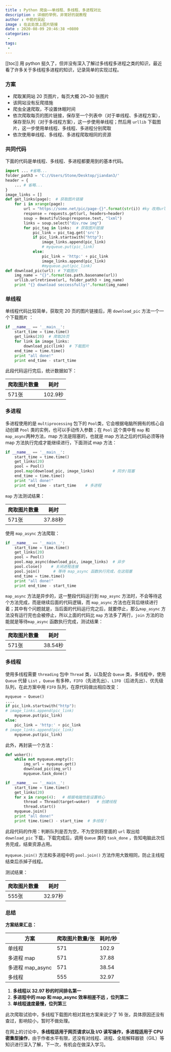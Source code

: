 ```yaml
---
title : Python 爬虫——单线程、多线程、多进程对比
description : 详细的举例，非常好的就教程
author : 中箭的吴起
image : 在此处放上图片链接
date : 2020-08-09 20:46:38 +0800
categories:
 -
tags:
 -
---
```

[[toc]]
用 python 挺久了，但并没有深入了解过多线程多进程之类的知识，最近看了许多关于多线程多进程的知识，记录简单的实现过程。

### 方案

*   爬取某网站 20 页图片，每页大概 20~30 张图片
*   该网站没有反爬措施
*   爬虫全速爬取，不设置休眠时间
*   依次爬取每页的图片链接，保存至一个列表中（对于单线程、多进程方案），保存至队列（对于多线程方案），这一步使用单线程；然后用 `urllib` 下载图片，这一步使用单线程、多线程、多进程分别爬取
*   依次使用单线程、多线程、多进程爬取相同的资源

### 共同代码

下面的代码是单线程、多线程、多进程都要用到的基本代码。

```python
import ... #省略...
folder_path3 = 'C://Users/Stone/Desktop/jiandan3/'
header = {
    ... # 省略...
}
image_links = []
def get_links(page):  # 获取图片链接
    for i in xrange(page):
        url = "https://some.net/pic/page-{}".format(str(i)) #ky 改用url = "f'https://some.net/pic/page-{str(i)}'"
        response = requests.get(url, headers=header)
        soup = BeautifulSoup(response.text, "lxml")
        links = soup.select("div.row img")
        for pic_tag in links:  # 获取图片链接
            pic_link = pic_tag.get('src')
            if pic_link.startswith("http"):
                image_links.append(pic_link)
                # myqueue.put(pic_link)
            else:
                pic_link = 'http:' + pic_link
                image_links.append(pic_link)
                #myqueue.put(pic_link)
def download_pic(url): # 下载图片
    img_name = "{}".format(os.path.basename(url))
    urllib.urlretrieve(url, folder_path3 + img_name)
    print "{} download seccessfully!".format(img_name)

```

### 单线程

单线程代码比较简单，获取完 20 页的图片链接后，用 `download_pic` 方法一个一个下载图片 ：

```python
if __name__ == '__main__':
    start_time = time.time()
    get_links(20)  # 爬取20页
    for link in image_links:
        download_pic(link)  # 下载图片
    end_time = time.time()
    print "all done!"
    print end_time - start_time

```

此段代码运行完后，统计数据如下：

| 爬取图片数量 | 耗时 |
| --- | --- |
| 571张 | 102.9秒 |

### 多进程

多进程使用的是 `multiprocessing` 包下的 `Pool`类，它会根据电脑所拥有的核心自动创建 `Pool` 类的实例，也可以手动传入参数；在 `Pool` 这个类中有 `map` 和 `map_async`两种方法，map 方法是阻塞的，也就是 map 方法之后的代码必须等待 map 方法执行完成才能继续进行，下面测试 map 方法：

```python
if __name__ == '__main__':
    start_time = time.time()
    get_links(20)
    pool = Pool()
    pool.map(download_pic, image_links)        # 同步/阻塞
    end_time = time.time()
    print "all done!"
    print end_time - start_time    # 多进程

```

`map` 方法测试结果：

| 爬取图片数量 | 耗时 |
| --- | --- |
| 571张 | 37.88秒 |

使用 `map_async` 方法爬取：

```python
if __name__ == '__main__':
    start_time = time.time()
    get_links(20)
    pool = Pool()
    pool.map_async(download_pic, image_links)  # 异步
    pool.close()    # 关闭进程连接
    pool.join()      # 等待 map_async 函数执行完成，在这阻塞
    end_time = time.time()
    print "all done!"
    print end_time - start_time

```

`map_async` 方法是异步的，这一整段代码运行到 `map_async` 方法时，不会等待这个方法完成，而是继续后面的代码逻辑，而 `map_async` 方法也在背后继续进行着；其中有个问题就是，当后面的代码运行完之后，就要停止，那么`map_async` 方法没有运行完也会被停止，所以上面的代码比 `map` 方法多了两行，`join` 方法的功能就是等待`map_async` 函数执行完成，测试结果：

| 爬取图片数量 | 耗时 |
| --- | --- |
| 571张 | 38.54秒 |

### 多线程

使用多线程需要 `threading` 包中 `Thread` 类，以及配合 `Queue` 类，多线程中，使用 `Queue` 代替 `List` ，`Queue` 有多种，`FIFO`（先进先出）、`LIFO`（后进先出）、优先级队列，在此方案中用 `FIFO` 队列，在原代码做出相应改变：

```python
myqueue = Queue()
....
if pic_link.startswith("http"):
# image_links.append(pic_link)
    myqueue.put(pic_link)
else:
    pic_link = 'http:' + pic_link
# image_links.append(pic_link)
    myqueue.put(pic_link)

```

此外，再封装一个方法：

```python
def woker():
    while not myqueue.empty():
        img_url = myqueue.get()
        download_pic(img_url)
        myqueue.task_done()

if __name__ == '__main__':
    start_time = time.time()
    get_links(20)
    for x in range(4):   # 根据电脑性能设置核心
        thread = Thread(target=woker)   # 创建线程
        thread.start()
    myqueue.join()
    print "all done!"
    print time.time() - start_time  # 多线程！

```

此段代码的作用：判断队列是否为空，不为空则将里面的 `url` 取出给 `download_pic` 下载，下载完成后，调用 `Queue` 类的 `task_done` ，告知电脑此次任务完成，结束资源占用。

`myqueue.join()` 方法和多进程中的 `pool.join()` 方法作用大致相同，防止主线程结束后杀掉子线程。

测试结果：

| 爬取图片数量 | 耗时 |
| --- | --- |
| 555张 | 32.97秒 |

### 总结

**方案结果汇总：**

| 方案 | 爬取图片数量/张 | 耗时/秒 |
| --- | --- | --- |
| 单线程 | 571 | 102.9 |
| 多进程 map | 571 | 37.88 |
| 多进程 map\_async | 571 | 38.54 |
| 多线程 | 555 | 32.97 |

1.  **多线程以 32.97 秒的时间排名第一**
2.  **多进程中的 map 和 map\_async 效率相差不远 ，位列第二**
3.  **单线程速度最慢，位列第三**

此次爬取试验中，多线程下载图片相对其他方案来说少了 16 张，具体原因还没有查过，影响较小，暂时不做处理。

在网上的讨论中，**多线程适用于网页请求以及 I/O 读写操作，多进程适用于 CPU 密集型操作**，由于作者水平有限，还没有对线程、进程、全局解释器锁（GIL）等知识进行深入了解，下一次，有机会在做深入学习。